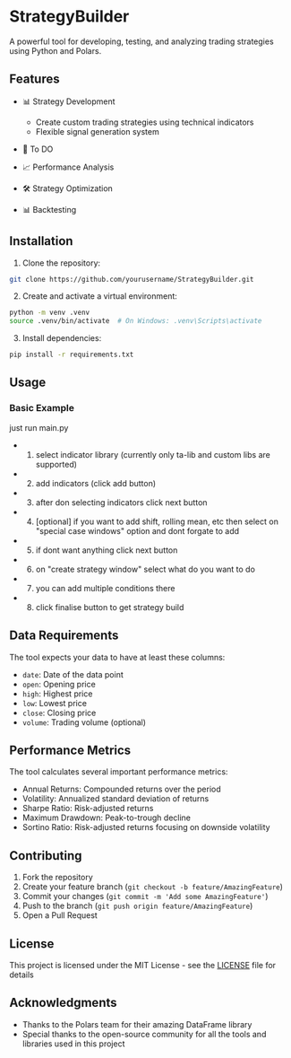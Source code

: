 # StrategyBuilder

A powerful tool for developing, testing, and analyzing trading strategies using Python and Polars.

## Features

- 📊 Strategy Development
  - Create custom trading strategies using technical indicators
  - Flexible signal generation system

- 🔄 To DO
- 📈 Performance Analysis
- 🛠️ Strategy Optimization
- 📊 Backtesting

## Installation

1. Clone the repository:
```bash
git clone https://github.com/yourusername/StrategyBuilder.git
```

2. Create and activate a virtual environment:
```bash
python -m venv .venv
source .venv/bin/activate  # On Windows: .venv\Scripts\activate
```

3. Install dependencies:
```bash
pip install -r requirements.txt
```

## Usage

### Basic Example

just run main.py
- 1. select indicator library (currently only ta-lib and custom libs are supported)
- 2. add indicators (click add button) 
- 3. after don selecting indicators click next button
- 4. [optional] if you want to add shift, rolling mean, etc then select on "special case windows" option and dont forgate to add 
- 5. if dont want anything click next button
- 6. on "create strategy window" select what do you want to do
- 7. you can add multiple conditions there
- 8. click finalise button to get strategy build



## Data Requirements

The tool expects your data to have at least these columns:
- `date`: Date of the data point
- `open`: Opening price
- `high`: Highest price
- `low`: Lowest price
- `close`: Closing price
- `volume`: Trading volume (optional)

## Performance Metrics

The tool calculates several important performance metrics:

- Annual Returns: Compounded returns over the period
- Volatility: Annualized standard deviation of returns
- Sharpe Ratio: Risk-adjusted returns
- Maximum Drawdown: Peak-to-trough decline
- Sortino Ratio: Risk-adjusted returns focusing on downside volatility

## Contributing

1. Fork the repository
2. Create your feature branch (`git checkout -b feature/AmazingFeature`)
3. Commit your changes (`git commit -m 'Add some AmazingFeature'`)
4. Push to the branch (`git push origin feature/AmazingFeature`)
5. Open a Pull Request

## License

This project is licensed under the MIT License - see the [LICENSE](LICENSE) file for details

## Acknowledgments

- Thanks to the Polars team for their amazing DataFrame library
- Special thanks to the open-source community for all the tools and libraries used in this project
